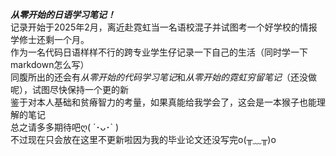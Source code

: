 ***从零开始的日语学习笔记！***  
记录开始于2025年2月，离近赴霓虹当一名语校混子并试图考一个好学校的情报学修士还剩一个月。  
作为一名代码日语样样不行的跨专业学生仔记录一下自己的生活（同时学一下markdown怎么写）  
同腹所出的还会有*从零开始的代码学习笔记*和*从零开始的霓虹穷留笔记*（还没做呢），试图尽快保持一个更的新  
鉴于对本人基础和贫瘠智力的考量，如果真能给我学会了，这会是一本猴子也能理解的笔记  
总之请多多期待吧ღ( ´･ᴗ･` )  
不过现在只会放在这里不更新啦因为我的毕业论文还没写完o(╥﹏╥)o  
